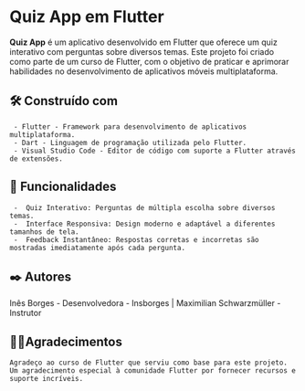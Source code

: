 # Quiz App em Flutter

**Quiz App** é um aplicativo desenvolvido em Flutter que oferece um quiz interativo com perguntas sobre diversos temas. Este projeto foi criado como parte de um curso de Flutter, com o objetivo de praticar e aprimorar habilidades no desenvolvimento de aplicativos móveis multiplataforma.

## 🛠️ Construído com
     - Flutter - Framework para desenvolvimento de aplicativos multiplataforma.
     - Dart - Linguagem de programação utilizada pelo Flutter.
     - Visual Studio Code - Editor de código com suporte a Flutter através de extensões.

## 📌 Funcionalidades
     -  Quiz Interativo: Perguntas de múltipla escolha sobre diversos temas.
     -  Interface Responsiva: Design moderno e adaptável a diferentes tamanhos de tela.
     -  Feedback Instantâneo: Respostas corretas e incorretas são mostradas imediatamente após cada pergunta.

## ✒️ Autores
Inês Borges - Desenvolvedora - Insborges |
Maximilian Schwarzmüller - Instrutor 

## 🙏🏼Agradecimentos
    Agradeço ao curso de Flutter que serviu como base para este projeto.
    Um agradecimento especial à comunidade Flutter por fornecer recursos e suporte incríveis.
